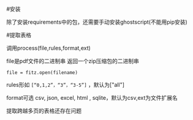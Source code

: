 #安装


除了安装requirements中的包，还需要手动安装ghostscript(不能用pip安装)

#提取表格

调用process(file,rules,format,ext)

file是pdf文件的二进制串
返回一个zip压缩包的二进制串

`file = fitz.open(filename)`

rules形如
`[“0,1,2”，“3”，“3-5”]`
，默认为["all"]

format可选 csv, json, excel, html , sqlite，默认为csv,ext为文件扩展名

提取跨越多页的表格还存在问题

